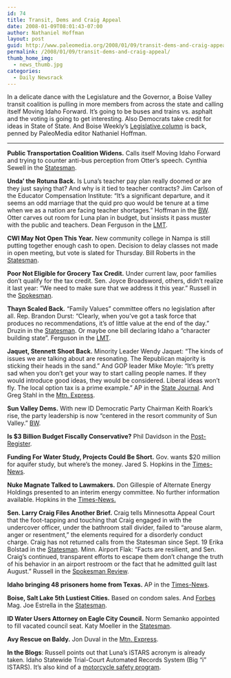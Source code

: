 ```yaml
---
id: 74
title: Transit, Dems and Craig Appeal
date: 2008-01-09T08:01:43-07:00
author: Nathaniel Hoffman
layout: post
guid: http://www.paleomedia.org/2008/01/09/transit-dems-and-craig-appeal/
permalink: /2008/01/09/transit-dems-and-craig-appeal/
thumb_home_img:
  - news_thumb.jpg
categories:
  - Daily Newsrack
---
```

In a delicate dance with the Legislature and the Governor, a Boise Valley transit coalition is pulling in more members from across the state and calling itself Moving Idaho Forward. It&#8217;s going to be buses and trains vs. asphalt and the voting is going to get interesting. Also Democrats take credit for ideas in State of State. And Boise Weekly&#8217;s [Legislative column](http://www.boiseweekly.com/gyrobase/Content?oid=oid%3A310082) is back, penned by PaleoMedia editor Nathaniel Hoffman.<!--more-->

* * *

**Public Transportation Coalition Widens.** Calls itself Moving Idaho Forward and trying to counter anti-bus perception from Otter&#8217;s speech. Cynthia Sewell in the [Statesman](http://www.idahostatesman.com/idahopolitics/story/259345.html).

**Unda&#8217; the Rotuna Back.** Is Luna&#8217;s teacher pay plan really doomed or are they just saying that? And why is it tied to teacher contracts? Jim Carlson of the Educator Compensation Institute: &#8220;It&#8217;s a significant departure, and it seems an odd marriage that the quid pro quo would be tenure at a time when we as a nation are facing teacher shortages.&#8221; Hoffman in the [BW](http://www.boiseweekly.com/gyrobase/Content?oid=oid%3A310082). Otter carves out room for Luna plan in budget, but insists it pass muster with the public and teachers. Dean Ferguson in the [LMT](http://www.lmtribune.com/story/northwest/13227/).

**CWI May Not Open This Year.** New community college in Nampa is still putting together enough cash to open. Decision to delay classes not made in open meeting, but vote is slated for Thursday. Bill Roberts in the [Statesman](http://www.idahostatesman.com/newsupdates/story/259327.html).

**Poor Not Eligible for Grocery Tax Credit.** Under current law, poor families don&#8217;t qualify for the tax credit. Sen. Joyce Broadsword, others, didn&#8217;t realize it last year: &#8220;We need to make sure that we address it this year.&#8221; Russell in the [Spokesman](http://www.spokesmanreview.com/idaho/story.asp?ID=226912).

**Thayn Scaled Back.** &#8220;Family Values&#8221; committee offers no legislation after all. Rep. Brandon Durst: &#8220;Clearly, when you&#8217;ve got a task force that produces no recommendations, it&#8217;s of little value at the end of the day.&#8221; Druzin in the [Statesman](http://www.idahostatesman.com/idahopolitics/story/259344.html). Or maybe one bill declaring Idaho a &#8220;character building state&#8221;. Ferguson in the [LMT](http://www.lmtribune.com/story/northwest/13236/).

**Jaquet, Stennett Shoot Back.** Minority Leader Wendy Jaquet: &#8220;The kinds of issues we are talking about are resonating. The Republican majority is sticking their heads in the sand.&#8221; And GOP leader Mike Moyle: &#8220;It&#8217;s pretty sad when you don&#8217;t get your way to start calling people names. If they would introduce good ideas, they would be considered. Liberal ideas won&#8217;t fly. The local option tax is a prime example.&#8221; AP in the [State Journal](http://www.idahostatejournal.com/articles/2008/01/09/ap-state-id/d8u1t0d82.txt). And Greg Stahl in the [Mtn. Express](http://www.mtexpress.com/index2.php?ID=2005118822).

**Sun Valley Dems.** With new ID Democratic Party Chairman Keith Roark&#8217;s rise, the party leadership is now &#8220;centered in the resort community of Sun Valley.&#8221; [BW](http://www.boiseweekly.com/gyrobase/Content?oid=oid%3A310076).

**Is $3 Billion Budget Fiscally Conservative?** Phil Davidson in the [Post-Register](http://www.postregister.com/story.php?accnum=1002-01092008&today=2008-01-09%2000:00:00).

**Funding For Water Study, Projects Could Be Short.** Gov. wants $20 million for aquifer study, but where&#8217;s the money. Jared S. Hopkins in the [Times-News](http://www.magicvalley.com/articles/2008/01/09/news/local_state/128281.txt).

**Nuke Magnate Talked to Lawmakers.** Don Gillespie of Alternate Energy Holdings presented to an interim energy committee. No further information available. Hopkins in the [Times-News.](http://www.magicvalley.com/articles/2008/01/09/news/local_state/128285.txt)

**Sen. Larry Craig Files Another Brief.** Craig tells Minnesotta Appeal Court that the foot-tapping and touching that Craig engaged in with the undercover officer, under the bathroom stall divider, failed to &#8220;arouse alarm, anger or resentment,&#8221; the elements required for a disorderly conduct charge. Craig has not returned calls from the Statesman since Sept. 19 Erika Bolstad in the [Statesman](http://www.idahostatesman.com/newsupdates/story/259328.html). Minn. Airport Flak: &#8220;Facts are resilient, and Sen. Craig&#8217;s continued, transparent efforts to escape them don&#8217;t change the truth of his behavior in an airport restroom or the fact that he admitted guilt last August.&#8221; Russell in the [Spokesman Review](http://www.spokesmanreview.com/idaho/topstory.asp?ID=226948).

**Idaho bringing 48 prisoners home from Texas.** AP in the [Times-News](http://www.magicvalley.com/articles/2008/01/09/ap-state-id/d8u1ulko0.txt).

**Boise, Salt Lake 5th Lustiest Cities.** Based on condom sales. And [Forbes](http://www.forbes.com/health/2007/12/17/health-lust-cities-forbeslife-cx_rr_1217health.html) Mag. Joe Estrella in the [Statesman](http://www.idahostatesman.com/235/story/259336.html).

**ID Water Users Attorney on Eagle City Council.** Norm Semanko appointed to fill vacated council seat. Katy Moeller in the [Statesman](http://www.idahostatesman.com/newsupdates/story/259332.html).

**Avy Rescue on Baldy.** Jon Duval in the [Mtn. Express](http://www.mtexpress.com/index2.php?ID=2005118818).

**In the Blogs**: Russell points out that Luna&#8217;s iSTARS acronym is already taken. Idaho Statewide Trial-Court Automated Records System (Big &#8220;i&#8221; ISTARS). It&#8217;s also kind of a [motorcycle safety program](http://www.idahostar.org/staraboutus.asp).